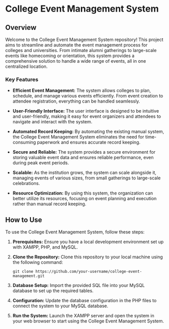# College Event Management System 

## Overview

Welcome to the College Event Management System repository! This project aims to streamline and automate the event management process for colleges and universities. From intimate alumni gatherings to large-scale events like homecoming or orientation, this system provides a comprehensive solution to handle a wide range of events, all in one centralized location.

### Key Features

- **Efficient Event Management:** The system allows colleges to plan, schedule, and manage various events efficiently. From event creation to attendee registration, everything can be handled seamlessly.

- **User-Friendly Interface:** The user interface is designed to be intuitive and user-friendly, making it easy for event organizers and attendees to navigate and interact with the system.

- **Automated Record Keeping:** By automating the existing manual system, the College Event Management System eliminates the need for time-consuming paperwork and ensures accurate record keeping.

- **Secure and Reliable:** The system provides a secure environment for storing valuable event data and ensures reliable performance, even during peak event periods.

- **Scalable:** As the institution grows, the system can scale alongside it, managing events of various sizes, from small gatherings to large-scale celebrations.

- **Resource Optimization:** By using this system, the organization can better utilize its resources, focusing on event planning and execution rather than manual record keeping.

## How to Use

To use the College Event Management System, follow these steps:

1. **Prerequisites:** Ensure you have a local development environment set up with XAMPP, PHP, and MySQL.

2. **Clone the Repository:** Clone this repository to your local machine using the following command:

   ```
   git clone https://github.com/your-username/college-event-management.git
   ```

3. **Database Setup:** Import the provided SQL file into your MySQL database to set up the required tables.

4. **Configuration:** Update the database configuration in the PHP files to connect the system to your MySQL database.

5. **Run the System:** Launch the XAMPP server and open the system in your web browser to start using the College Event Management System.
